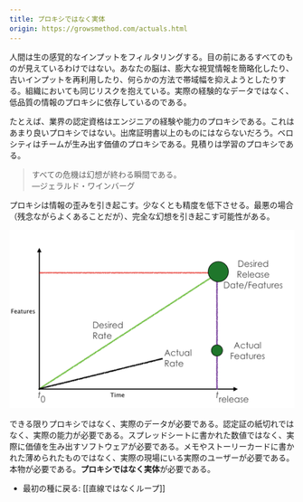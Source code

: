 ```yaml
---
title: プロキシではなく実体
origin: https://growsmethod.com/actuals.html
---
```


<!-- Actuals, not Proxies -->

<!-- Humans naturally filter raw sensory input. You don’t really see everything in front of you, your brain reduces the vast amount of visual information to simplified forms, re-uses stale input, and other tricks to keep the bandwidth down.  We run the same risk in organizations, relying on low-quality proxies of information instead of actual empirical data. -->

人間は生の感覚的なインプットをフィルタリングする。目の前にあるすべてのものが見えているわけではない。あなたの脳は、膨大な視覚情報を簡略化したり、古いインプットを再利用したり、何らかの方法で帯域幅を抑えようとしたりする。組織においても同じリスクを抱えている。実際の経験的なデータではなく、低品質の情報のプロキシに依存しているのである。


<!-- For example, an industry certification is a proxy for an engineer’s experience and ability.  But it’s not a very good proxy, it may not amount to much more than an attendance certificate.  Velocity is a proxy for value produced by a team. Estimates are a proxy for learning. -->

たとえば、業界の認定資格はエンジニアの経験や能力のプロキシである。これはあまり良いプロキシではない。出席証明書以上のものにはならないだろう。ベロシティはチームが生み出す価値のプロキシである。見積りは学習のプロキシである。

<!-- “Every crisis is the end of an illusion.”—Gerald Weinberg -->
> すべての危機は幻想が終わる瞬間である。<br>
> ―ジェラルド・ワインバーグ

<!-- Proxies of any sort will cause information distortion, reducing accuracy to at least some degree.  In the worst (and unfortunately common) case, this can cause a full-on illusion. -->

プロキシは情報の歪みを引き起こす。少なくとも精度を低下させる。最悪の場合（残念ながらよくあることだが）、完全な幻想を引き起こす可能性がある。

![](/images/Burnup_all.png)

<!-- Wherever you can, you want to the real data, not the proxy.  Actual capability, not a piece of paper.  Actual shipping software that generates value, not numbers on a spreadsheet.  Actual users in their native habitat, not a watered-down version in a memo or on a story card.  You want the real stuff, you want Actuals, not Proxies. -->

できる限りプロキシではなく、実際のデータが必要である。認定証の紙切れではなく、実際の能力が必要である。スプレッドシートに書かれた数値ではなく、実際に価値を生み出すソフトウェアが必要である。メモやストーリーカードに書かれた薄められたものではなく、実際の現場にいる実際のユーザーが必要である。本物が必要である。**プロキシではなく実体**が必要である。

<!-- back to First Seed: Loops, not Lines -->
- 最初の種に戻る: [[直線ではなくループ]]
